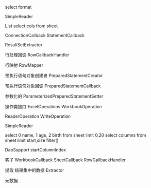 select
format


SimpleReader


List<Map> select cols from sheet

ConnectionCallback<T>
StatementCallback<T>

ResultSetExtractor<T>

行处理回调
RowCallbackHandler<T>

行映射
RowMapper<T>

预执行语句对象创建者
PreparedStatementCreator

预执行语句对象回调
PreparedStatementCallback<T>

参数化的
ParameterizedPreparedStatementSetter<T>

操作类接口
ExcelOperations
WorkbookOperation

ReaderOperation
WriteOperation

SimpleReader

select 0 name, 1 age, 2 birth from sheet limit 0,20
select columns
from sheet
limit start,size
filter()

DaoSupport
startColumnIndex




钩子 
WorkbookCallback
SheetCallback
RowCallbackHandler

提取 结果集中的数据
Extractor

元数据






